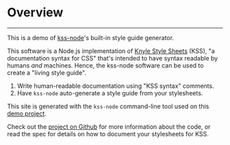 # Overview

---

This is a demo of [kss-node](https://github.com/kss-node/kss-node)'s built-in style guide generator.

This software is a Node.js implementation of [Knyle Style Sheets](https://github.com/kneath/kss) (KSS), "a documentation syntax for CSS" that's intended to have syntax readable by humans *and* machines. Hence, the kss-node software can be used to create a "living style guide".

1. Write human-readable documentation using "KSS syntax" comments.
2. Have `kss-node` auto-generate a style guide from your stylesheets.

This site is generated with the `kss-node` command-line tool used on this [demo project](https://github.com/kss-node/kss-node/tree/master/demo).

Check out the [project on Github](https://github.com/kss-node/kss-node) for more information about the code, or read the spec for details on how to document your stylesheets for KSS.
